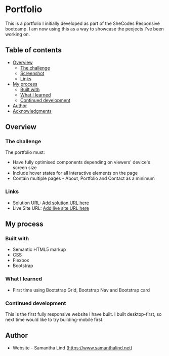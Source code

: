 # Portfolio

This is a portfolio I initially developed as part of the SheCodes Responsive bootcamp. I am now using this as a way to showcase the peojects I've been working on.

## Table of contents

- [Overview](#overview)
  - [The challenge](#the-challenge)
  - [Screenshot](#screenshot)
  - [Links](#links)
- [My process](#my-process)
  - [Built with](#built-with)
  - [What I learned](#what-i-learned)
  - [Continued development](#continued-development)
- [Author](#author)
- [Acknowledgments](#acknowledgments)

## Overview

### The challenge

The portfolio must:

- Have fully optimised components depending on viewers' device's screen size
- Include hover states for all interactive elements on the page
- Contain multiple pages - About, Portfolio and Contact as a minimum


### Links

- Solution URL: [Add solution URL here](https://github.com/samantha-lind/Portfolio/)
- Live Site URL: [Add live site URL here](https://samanthalind.net)

## My process

### Built with

- Semantic HTML5 markup
- CSS
- Flexbox
- Bootstrap


### What I learned

- First time using Bootstrap Grid, Bootstrap Nav and Bootstrap card


### Continued development

This is the first fully responsive website I have built. I built desktop-first, so next time would like to try building-mobile first.

## Author

- Website - Samantha Lind (https://www.samanthalind.net)
